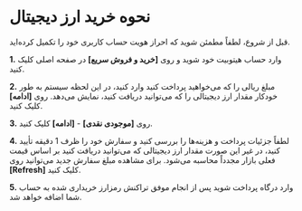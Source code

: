 # نحوه خرید ارز دیجیتال 

قبل از شروع، لطفاً مطمئن شوید که احراز هویت حساب کاربری خود را تکمیل کرده‌اید.

**1.**	وارد حساب هیتوبیت خود شوید و روی **[خرید و فروش سریع]** در  صفحه اصلی کلیک کنید.

**2.**	مبلغ ریالی را که می‌خواهید پرداخت کنید وارد کنید، در این لحظه سیستم به طور خودکار مقدار ارز دیجیتالی را که می‌توانید دریافت کنید، نمایش می‌دهد. روی **[ادامه]** کلیک کنید.

**3.**	روی **[موجودی نقدی]** - **[ادامه]** کلیک کنید.

**4.**	لطفاً جزئیات پرداخت و هزینه‌ها را بررسی کنید و سفارش خود را ظرف 1 دقیقه تأیید کنید، در غیر این صورت مقدار ارز دیجیتالی که می‌توانید دریافت کنید بر اساس قیمت فعلی بازار مجدداً محاسبه می‌شود. برای مشاهده مبلغ سفارش جدید می‌توانید روی **[Refresh]** کلیک کنید.

**5.**	وارد درگاه پرداخت شوید پس از انجام موفق تراکنش رمزارز خریداری شده به حساب شما اضافه خواهد شد.
